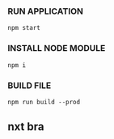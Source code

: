 ### RUN APPLICATION

    npm start

### INSTALL NODE MODULE 

    npm i

### BUILD FILE

    npm run build --prod

## nxt bra
